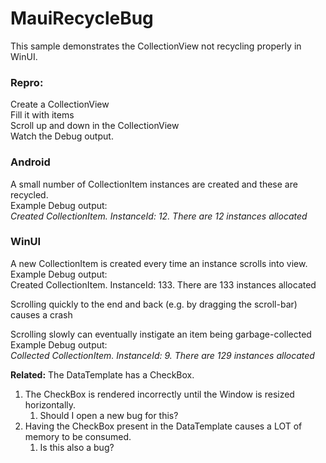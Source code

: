 # MauiRecycleBug

This sample demonstrates the CollectionView not recycling properly in WinUI.

### Repro:

Create a CollectionView  
Fill it with items  
Scroll up and down in the CollectionView  
Watch the Debug output.

### Android

A small number of CollectionItem instances are created and these are recycled.  
Example Debug output:  
*Created CollectionItem. InstanceId: 12. There are 12 instances allocated*  

### WinUI

A new CollectionItem is created every time an instance scrolls into view.  
Example Debug output:  
Created CollectionItem. InstanceId: 133. There are 133 instances allocated  

Scrolling quickly to the end and back (e.g. by dragging the scroll-bar) causes a crash  
  

Scrolling slowly can eventually instigate an item being garbage-collected  
Example Debug output:  
*Collected CollectionItem. InstanceId: 9. There are 129 instances allocated* 

**Related:** The DataTemplate has a CheckBox.  
1. The CheckBox is rendered incorrectly until the Window is resized horizontally.
    1. Should I open a new bug for this?
1. Having the CheckBox present in the DataTemplate causes a LOT of memory to be consumed.
    1. Is this also a bug?



